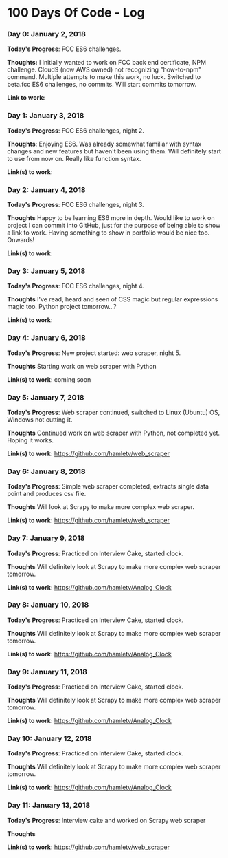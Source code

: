 # 100 Days Of Code - Log

### Day 0: January 2, 2018

**Today's Progress**: FCC ES6 challenges.

**Thoughts:** I initially wanted to work on FCC back end certificate, NPM challenge. Cloud9 (now AWS owned) not recognizing "how-to-npm" command. Multiple attempts to make this work, no luck. Switched to beta.fcc ES6 challenges, no commits. Will start commits tomorrow.

**Link to work:**

### Day 1: January 3, 2018

**Today's Progress**: FCC ES6 challenges, night 2.

**Thoughts**: Enjoying ES6. Was already somewhat familiar with syntax changes and new features but haven't been using them. Will definitely start to use from now on. Really like function syntax.

**Link(s) to work**:


### Day 2: January 4, 2018

**Today's Progress**: FCC ES6 challenges, night 3.

**Thoughts** Happy to be learning ES6 more in depth. Would like to work on project I can commit into GitHub, just for the purpose of being able to show a link to work. Having something to show in portfolio would be nice too. Onwards!

**Link(s) to work**:


### Day 3: January 5, 2018

**Today's Progress**: FCC ES6 challenges, night 4.

**Thoughts** I've read, heard and seen of CSS magic but regular expressions magic too. Python project tomorrow...?

**Link(s) to work**:


### Day 4: January 6, 2018

**Today's Progress**: New project started: web scraper, night 5.

**Thoughts** Starting work on web scraper with Python

**Link(s) to work**: coming soon


### Day 5: January 7, 2018

**Today's Progress**: Web scraper continued, switched to Linux (Ubuntu) OS, Windows not cutting it.

**Thoughts** Continued work on web scraper with Python, not completed yet. Hoping it works.

**Link(s) to work**: https://github.com/hamletv/web_scraper


### Day 6: January 8, 2018

**Today's Progress**: Simple web scraper completed, extracts single data point and produces csv file.

**Thoughts** Will look at Scrapy to make more complex web scraper.

**Link(s) to work**: https://github.com/hamletv/web_scraper


### Day 7: January 9, 2018

**Today's Progress**: Practiced on Interview Cake, started clock.

**Thoughts** Will definitely look at Scrapy to make more complex web scraper tomorrow.

**Link(s) to work**: https://github.com/hamletv/Analog_Clock


### Day 8: January 10, 2018

**Today's Progress**: Practiced on Interview Cake, started clock.

**Thoughts** Will definitely look at Scrapy to make more complex web scraper tomorrow.

**Link(s) to work**: https://github.com/hamletv/Analog_Clock


### Day 9: January 11, 2018

**Today's Progress**: Practiced on Interview Cake, started clock.

**Thoughts** Will definitely look at Scrapy to make more complex web scraper tomorrow.

**Link(s) to work**: https://github.com/hamletv/Analog_Clock


### Day 10: January 12, 2018

**Today's Progress**: Practiced on Interview Cake, started clock.

**Thoughts** Will definitely look at Scrapy to make more complex web scraper tomorrow.

**Link(s) to work**: https://github.com/hamletv/Analog_Clock


### Day 11: January 13, 2018

**Today's Progress**: Interview cake and worked on Scrapy web scraper

**Thoughts** 

**Link(s) to work**: https://github.com/hamletv/web_scraper
